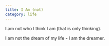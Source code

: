 ```yaml
---
title: I Am (not)
category: life
---
```


I am not
who I think I am
(that is only thinking).

I am not
the dream of my life -
I am the dreamer.
